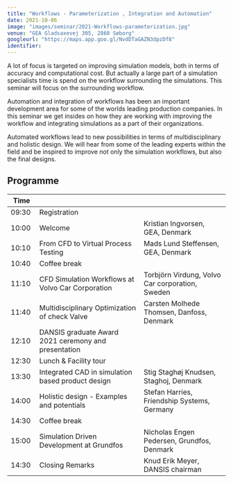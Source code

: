 ```yaml
---
title: "Workflows - Parameterization , Integration and Automation"
date: 2021-10-06
image: "images/seminar/2021-Workflows-parameterization.jpg"
venue: "GEA Gladsaxevej 305, 2860 Søborg"
googleurl: "https://maps.app.goo.gl/NvdDTaGAZN3dpzDf8"
identifier:
---
```


A lot of focus is targeted on improving simulation models, both in terms of accuracy and computational cost. But actually a large part of a simulation specialists time is spend on the workflow surrounding the simulations. This seminar will focus on the surrounding  workflow.

Automation and integration of workflows has been an important development area for some of the worlds leading production companies. In this seminar we get insides on how they are working with improving the workflow and integrating simulations as a part of their organizations.

Automated workflows lead to new possibilities in terms of multidisciplinary and holistic design. We will hear from some of the leading experts within the field and be inspired to improve not only the simulation workflows, but also the final designs.

## Programme

| Time  |             |             |
| ----- | ----------- | ----------- |
| 09:30 | Registration|             |
| 10:00 | Welcome     | Kristian Ingvorsen, GEA, Denmark |
| 10:10 | From CFD to Virtual Process Testing | Mads Lund Steffensen, GEA, Denmark |
| 10:40 | Coffee break | |
| 11:10 | CFD Simulation Workflows at Volvo Car Corporation |  Torbjörn Virdung, Volvo Car corporation, Sweden |
| 11:40 |  Multidisciplinary Optimization of check Valve | Carsten Molhede Thomsen, Danfoss, Denmark |
| 12:10 | DANSIS graduate Award 2021 ceremony and presentation |  |
| 12:30 | Lunch & Facility tour | |
| 13:30 | Integrated CAD in simulation based product design | Stig Staghøj Knudsen, Staghoj, Denmark |
| 14:00 |  Holistic design - Examples and potentials |  Stefan Harries, Friendship Systems, Germany |
| 14:30 | Coffee break | |
| 15:00 | Simulation Driven Development at Grundfos |  Nicholas Engen Pedersen, Grundfos, Denmark |
| 14:30 | Closing Remarks | Knud Erik Meyer, DANSIS chairman |